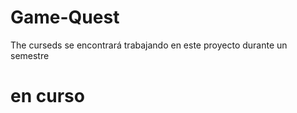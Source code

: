 # Game-Quest
The curseds se encontrará trabajando en este proyecto durante un semestre
<h1>en curso</h1>
